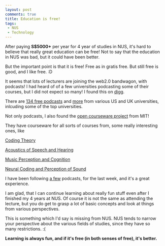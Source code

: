 ```yaml
---
layout: post
comments: true
title: Education is free!
tags:
 - NUS
 - Technology
---
```


After paying **S$5000+** per year for 4 year of studies in NUS, it's hard to believe that really great education can be free! Not to say that the education in NUS was bad, but it could have been better.

But the important point is that it is free! Free as in gratis free. But still free is good, and I like free. :D

It seems that lots of lecturers are joining the web2.0 bandwagon, with podcasts! I had heard of of a few universities podcasting some of their courses, but I did not expect so many! I found this on [digg][0].

There are [134 free podcasts][1] and [more][2] from various US and UK universities, inlcuding some of the top universities.

Not only podcasts, I also found the [open courseware project][3] from MIT!

They have courseware for all sorts of courses from, some really interesting ones, like

[Coding Theory][4]

[Acoustics of Speech and Hearing ][5]

[Music Perception and Cognition][6]

[Neural Coding and Perception of Sound][7]

I have been following [a few][8] podcasts, for the last week, and it's a great experience.

I am glad, that I can continue learning about really fun stuff even after I finished my 4 years at NUS. Of course it is not the same as attending the lecture, but you do get to grasp a lot of basic concepts and look at things from various perspectives.

This is something which I'd say is missing from NUS. NUS tends to narrow your perspective about the various fields of studies, since they have so many restrictions. :(

**Learning is always fun, and if it's free (in both senses of free), it's better.**


[0]: http://www.digg.com
[1]: http://www.productivity501.com/2006/11/free_academic_p.html
[2]: http://digg.com/tech_news/134_Free_Academic_Podcasts
[3]: http://ocw.mit.edu/OcwWeb/index.htm
[4]: http://ocw.mit.edu/OcwWeb/Electrical-Engineering-and-Computer-Science/6-895Fall-2004/CourseHome/
[5]: http://ocw.mit.edu/OcwWeb/Electrical-Engineering-and-Computer-Science/6-551JFall-2004/CourseHome/index.htm
[6]: http://ocw.mit.edu/OcwWeb/Health-Sciences-and-Technology/HST-725Spring2004/CourseHome/index.htm
[7]: http://ocw.mit.edu/OcwWeb/Health-Sciences-and-Technology/HST-723Spring-2005/CourseHome/
[8]: http://webcast.berkeley.edu/courses/rss/archive.php?seriesid=1906978370
